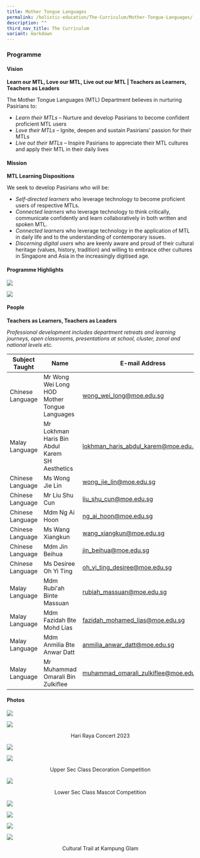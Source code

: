 ```yaml
---
title: Mother Tongue Languages
permalink: /holistic-education/The-Curriculum/Mother-Tongue-Languages/
description: ""
third_nav_title: The Curriculum
variant: markdown
---
```

### **Programme**

#### **Vision**

**Learn our MTL, Love our MTL, Live out our MTL | Teachers as Learners, Teachers as Leaders**

The Mother Tongue Languages (MTL) Department believes in nurturing Pasirians to:  

* *Learn their MTLs* – Nurture and develop Pasirians to become confident proficient MTL users
* *Love their MTLs* – Ignite, deepen and sustain Pasirians’ passion for their MTLs
* *Live out their MTLs* – Inspire Pasirians to appreciate their MTL cultures and apply their MTL in their daily lives

#### **Mission**

**MTL Learning Dispositions**

We seek to develop Pasirians who will be:

* *Self-directed learners* who leverage technology to become proficient users of respective MTLs.
* *Connected learners* who leverage technology to think critically, communicate confidently and learn collaboratively in both written and spoken MTL.
* *Connected learners* who leverage technology in the application of MTL in daily life and to the understanding of contemporary issues.
* *Discerning digital users* who are keenly aware and proud of their cultural heritage (values, history, tradition) and willing to embrace other cultures in Singapore and Asia in the increasingly digitised age.

#### **Programme Highlights**

![](/images/Curriculum/Mother%20Tongue%20Language/mtl%20dept%20website%20update%202023.png)

![](/images/Curriculum/Mother%20Tongue%20Language/mtl%20dept%20website%20update%202023%2002.png)

####  **People**

**Teachers as Learners, Teachers as Leaders**

*Professional development includes department retreats and learning journeys, open classrooms, presentations at school, cluster, zonal and national levels etc.*

|Subject Taught | Name | E-mail Address |
| -------- | -------- | -------- |
|Chinese Language | Mr Wong Wei Long <br> HOD Mother Tongue Languages | [wong_wei_long@moe.edu.sg](mailto:wong_wei_long@moe.edu.sg) |
| Malay Language | Mr Lokhman Haris Bin Abdul Karem <br>SH Aesthetics | [lokhman_haris_abdul_karem@moe.edu.sg](mailto:lokhman_haris_abdul_karem@moe.edu.sg) |
| Chinese Language | Ms Wong Jie Lin | [wong_jie_lin@moe.edu.sg](mailto:wong_jie_lin@moe.edu.sg) |
| Chinese Language | Mr Liu Shu Cun | [liu_shu_cun@moe.edu.sg](mailto:liu_shu_cun@moe.edu.sg) |
| Chinese Language | Mdm Ng Ai Hoon | [ng_ai_hoon@moe.edu.sg](mailto:ng_ai_hoon@moe.edu.sg) |
| Chinese Language | Ms Wang Xiangkun | [wang_xiangkun@moe.edu.sg](mailto:wang_xiangkun@moe.edu.sg) |
| Chinese Language | Mdm Jin Beihua | [jin_beihua@moe.edu.sg](mailto:jin_beihua@moe.edu.sg) |
| Chinese Language | Ms Desiree Oh Yi Ting | [oh_yi_ting_desiree@moe.edu.sg](mailto:oh_yi_ting_desiree@moe.edu.sg) |
| Malay Language | Mdm Rubi'ah Binte Massuan | [rubiah_massuan@moe.edu.sg](mailto:rubiah_massuan@moe.edu.sg) |
| Malay Language | Mdm Fazidah Bte Mohd Lias  | [fazidah_mohamed_lias@moe.edu.sg](mailto:fazidah_mohamed_lias@moe.edu.sg) |
| Malay Language | Mdm Anmilia Bte Anwar Datt  | [anmilia_anwar_datt@moe.edu.sg](mailto:anmilia_anwar_datt@moe.edu.sg) |
| Malay Language | Mr Muhammad Omarali Bin Zulkiflee | [muhammad_omarali_zulkiflee@moe.edu.sg](mailto:muhammad_omarali_zulkiflee@moe.edu.sg) |

#### **Photos**

![](/images/Curriculum/Mother%20Tongue%20Language/kongsi%20raya%202023%20collage.jpg)

![](/images/Curriculum/Mother%20Tongue%20Language/hari%20raya%20concert%202023.jpeg)<center>Hari Raya Concert 2023</center>

![](/images/mothertongue2.png)

![](/images/Curriculum/Mother%20Tongue%20Language/upper%20sec%20class%20decoration%20competition.png)
<center>Upper Sec Class Decoration Competition</center>

![](/images/Curriculum/Mother%20Tongue%20Language/lower%20sec%20class%20mascot%20competition.png)
<center>Lower Sec Class Mascot Competition</center>

![](/images/Deepavali.jpeg)

![](/images/Reading%20Programme.jpeg)

![](/images/mother3.png)

![](/images/Curriculum/Mother%20Tongue%20Language/cultural%20trail%20at%20kampung%20glam.jpeg)
<center>Cultural Trail at Kampung Glam</center>